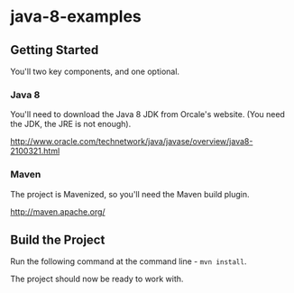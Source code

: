 java-8-examples
===============

## Getting Started

You'll two key components, and one optional.

### Java 8

You'll need to download the Java 8 JDK from Orcale's website. (You need the JDK, the JRE is not enough).

http://www.oracle.com/technetwork/java/javase/overview/java8-2100321.html

### Maven

The project is Mavenized, so you'll need the Maven build plugin.

http://maven.apache.org/


## Build the Project 

Run the following command at the command line - ```mvn install```.

The project should now be ready to work with.
